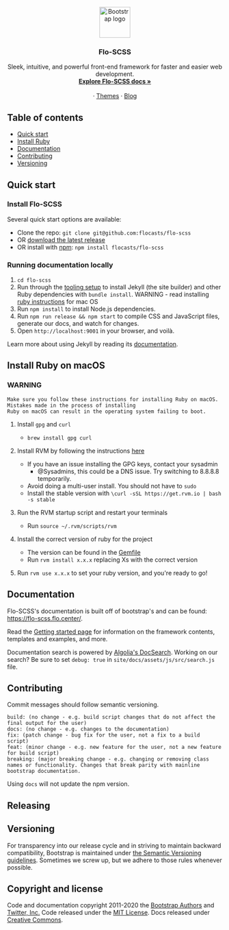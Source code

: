 <p align="center">
  <a href="https://flo-scss.flo.center/">
    <img src="https://flo-scss.flo.center/docs/assets/brand/bootstrap-solid.svg" alt="Bootstrap logo" width="72" height="72">
  </a>
</p>

<h3 align="center">Flo-SCSS</h3>

<p align="center">
  Sleek, intuitive, and powerful front-end framework for faster and easier web development.
  <br>
  <a href="https://flo-scss.flo.center/docs/"><strong>Explore Flo-SCSS docs »</strong></a>
  <br>
  <br>
  ·
  <a href="https://themes.flo-scss.flo.center/">Themes</a>
  ·
  <a href="https://blog.flo-scss.flo.center/">Blog</a>
</p>


## Table of contents

- [Quick start](#quick-start)
- [Install Ruby](#install-ruby)
- [Documentation](#documentation)
- [Contributing](#contributing)
- [Versioning](#versioning)

## Quick start

### Install Flo-SCSS
Several quick start options are available:

- Clone the repo: `git clone git@github.com:flocasts/flo-scss`
- OR [download the latest release](https://github.com/flocasts/flo-scss/archive/v0.9.0.zip)
- OR install with [npm](https://www.npmjs.com/): `npm install flocasts/flo-scss`

### Running documentation locally

1. `cd flo-scss`
2. Run through the [tooling setup](https://flo-scss.flo.center/docs/getting-started/build-tools/#tooling-setup) to install Jekyll (the site builder) and other Ruby dependencies with `bundle install`. WARNING - read installing [ruby instructions](#install-ruby) for mac OS
3. Run `npm install` to install Node.js dependencies.
4. Run `npm run release && npm start` to compile CSS and JavaScript files, generate our docs, and watch for changes.
5. Open `http://localhost:9001` in your browser, and voilà.

Learn more about using Jekyll by reading its [documentation](https://jekyllrb.com/docs/).

## Install Ruby on macOS

### WARNING

    Make sure you follow these instructions for installing Ruby on macOS. Mistakes made in the process of installing
    Ruby on macOS can result in the operating system failing to boot.


 1. Install `gpg` and `curl`
      * `brew install gpg curl`

 2. Install RVM by following the instructions [here](https://rvm.io/rvm/install)
      * If you have an issue installing the GPG keys, contact your sysadmin
          * @Sysadmins, this could be a DNS issue. Try switching to 8.8.8.8 temporarily.
      * Avoid doing a multi-user install. You should not have to `sudo`
      * Install the stable version with `\curl -sSL https://get.rvm.io | bash -s stable`

 3. Run the RVM startup script and restart your terminals
      * Run `source ~/.rvm/scripts/rvm`

 4. Install the correct version of ruby for the project
      * The version can be found in the [Gemfile](./Gemfile)
      * Run `rvm install x.x.x` replacing Xs with the correct version

 5. Run `rvm use x.x.x` to set your ruby version, and you're ready to go!

## Documentation

Flo-SCSS's documentation is built off of bootstrap's and can be found: <https://flo-scss.flo.center/>.

Read the [Getting started page](https://flo-scss.flo.center/docs/getting-started/introduction/) for information on the framework contents, templates and examples, and more.

Documentation search is powered by [Algolia's DocSearch](https://community.algolia.com/docsearch/). Working on our search? Be sure to set `debug: true` in `site/docs/assets/js/src/search.js` file.


## Contributing

Commit messages should follow semantic versioning.

```
build: (no change - e.g. build script changes that do not affect the final output for the user)
docs: (no change - e.g. changes to the documentation)
fix: (patch change - bug fix for the user, not a fix to a build script)
feat: (minor change - e.g. new feature for the user, not a new feature for build script)
breaking: (major breaking change - e.g. changing or removing class names or functionality. Changes that break parity with mainline bootstrap documentation.
```

Using `docs` will not update the npm version.

## Releasing

## Versioning

For transparency into our release cycle and in striving to maintain backward compatibility, Bootstrap is maintained under [the Semantic Versioning guidelines](https://semver.org/). Sometimes we screw up, but we adhere to those rules whenever possible.

## Copyright and license

Code and documentation copyright 2011-2020 the [Bootstrap Authors](https://github.com/twbs/bootstrap/graphs/contributors) and [Twitter, Inc.](https://twitter.com) Code released under the [MIT License](https://github.com/twbs/bootstrap/blob/master/LICENSE). Docs released under [Creative Commons](https://creativecommons.org/licenses/by/3.0/).
